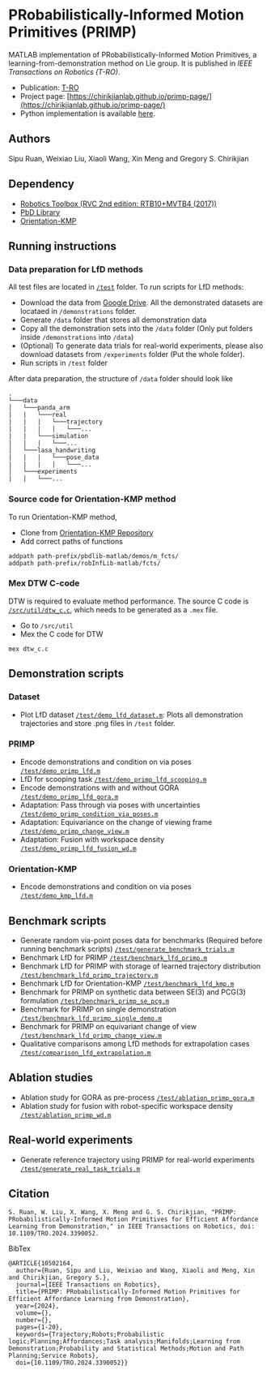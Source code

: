 # PRobabilistically-Informed Motion Primitives (PRIMP)
MATLAB implementation of PRobabilistically-Informed Motion Primitives, a learning-from-demonstration method on Lie group. It is published in _IEEE Transactions on Robotics (T-RO)_.

- Publication: [T-RO](https://ieeexplore.ieee.org/document/10502164)
- Project page: [https://chirikjianlab.github.io/primp-page/](https://chirikjianlab.github.io/primp-page/)
- Python implementation is available [here](https://github.com/ChirikjianLab/primp-python).

## Authors
Sipu Ruan, Weixiao Liu, Xiaoli Wang, Xin Meng and Gregory S. Chirikjian

## Dependency
- [Robotics Toolbox (RVC 2nd edition: RTB10+MVTB4 (2017))](https://petercorke.com/toolboxes/robotics-toolbox/)
- [PbD Library](https://gitlab.idiap.ch/rli/pbdlib-matlab/)
- [Orientation-KMP](https://github.com/yanlongtu/robInfLib-matlab)

## Running instructions
### Data preparation for LfD methods
All test files are located in [`/test`](/test/) folder. To run scripts for LfD methods:

- Download the data from [Google Drive](https://drive.google.com/drive/folders/1sgfAjBgO3PWO2nCqerXjVHsovpNF4MgS?usp=sharing). All the demonstrated datasets are locataed in `/demonstrations` folder.
- Generate `/data` folder that stores all demonstration data
- Copy all the demonstration sets into the `/data` folder (Only put folders inside `/demonstrations` into `/data`)
- (Optional) To generate data trials for real-world experiments, please also download datasets from `/experiments` folder (Put the whole folder).
- Run scripts in `/test` folder

After data preparation, the structure of `/data` folder should look like
```
.
└───data
│   └───panda_arm
|   |   └───real
|   |   |   └───trajectory
|   |   |   |   └───...
|   |   └───simulation
|   |   |   └───...
│   └───lasa_handwriting
|   |   |   └───pose_data
|   |   |   |   └───...
│   └───experiments
|   |   └───...
```

### Source code for Orientation-KMP method
To run Orientation-KMP method,

- Clone from [Orientation-KMP Repository](https://github.com/yanlongtu/robInfLib-matlab)
- Add correct paths of functions
```
addpath path-prefix/pbdlib-matlab/demos/m_fcts/
addpath path-prefix/robInfLib-matlab/fcts/
```

### Mex DTW C-code
DTW is required to evaluate method performance. The source C code is [`/src/util/dtw_c.c`](/src/util/dtw_c.c), which needs to be generated as a `.mex` file.

- Go to `/src/util`
- Mex the C code for DTW
```
mex dtw_c.c
```

## Demonstration scripts
### Dataset
- Plot LfD dataset [`/test/demo_lfd_dataset.m`](/test/demo_lfd_dataset.m): Plots all demonstration trajectories and store .png files in `/test` folder.

### PRIMP
- Encode demonstrations and condition on via poses [`/test/demo_primp_lfd.m`](/test/demo_primp_lfd.m)
- LfD for scooping task [`/test/demo_primp_lfd_scooping.m`](/test/demo_primp_lfd_scooping.m)
- Encode demonstrations with and without GORA [`/test/demo_primp_lfd_gora.m`](/test/demo_primp_lfd_gora.m)
- Adaptation: Pass through via poses with uncertainties [`/test/demo_primp_condition_via_poses.m`](/test/demo_primp_condition_via_poses.m)
- Adaptation: Equivariance on the change of viewing frame [`/test/demo_primp_change_view.m`](/test/demo_primp_change_view.m)
- Adaptation: Fusion with workspace density [`/test/demo_primp_lfd_fusion_wd.m`](/test/demo_primp_lfd_fusion_wd.m)

### Orientation-KMP
- Encode demonstrations and condition on via poses [`/test/demo_kmp_lfd.m`](/test/demo_kmp_lfd.m)

## Benchmark scripts
- Generate random via-point poses data for benchmarks (Required before running benchmark scripts) [`/test/generate_benchmark_trials.m`](/test/generate_benchmark_trials.m)
- Benchmark LfD for PRIMP [`/test/benchmark_lfd_primp.m`](/test/benchmark_lfd_primp.m)
- Benchmark LfD for PRIMP with storage of learned trajectory distribution [`/test/benchmark_lfd_primp_trajectory.m`](/test/benchmark_lfd_primp_trajectory.m)
- Benchmark LfD for Orientation-KMP [`/test/benchmark_lfd_kmp.m`](/test/benchmark_lfd_kmp.m)
- Benchmark for PRIMP on synthetic data between SE(3) and PCG(3) formulation [`/test/benchmark_primp_se_pcg.m`](/test/benchmark_primp_se_pcg.m)
- Benchmark for PRIMP on single demonstration [`/test/benchmark_lfd_primp_single_demo.m`](/test/benchmark_lfd_primp_single_demo.m)
- Benchmark for PRIMP on equivariant change of view [`/test/benchmark_lfd_primp_change_view.m`](/test/benchmark_lfd_primp_change_view.m)
- Qualitative comparisons among LfD methods for extrapolation cases [`/test/comparison_lfd_extrapolation.m`](/test/comparison_lfd_extrapolation.m)

## Ablation studies
- Ablation study for GORA as pre-process [`/test/ablation_primp_gora.m`](/test/ablation_primp_gora.m)
- Ablation study for fusion with robot-specific workspace density [`/test/ablation_primp_wd.m`](/test/ablation_primp_wd.m)

## Real-world experiments
- Generate reference trajectory using PRIMP for real-world experiments [`/test/generate_real_task_trials.m`](/test/generate_real_task_trials.m)

## Citation
```
S. Ruan, W. Liu, X. Wang, X. Meng and G. S. Chirikjian, "PRIMP: PRobabilistically-Informed Motion Primitives for Efficient Affordance Learning from Demonstration," in IEEE Transactions on Robotics, doi: 10.1109/TRO.2024.3390052.
```

BibTex
```
@ARTICLE{10502164,
  author={Ruan, Sipu and Liu, Weixiao and Wang, Xiaoli and Meng, Xin and Chirikjian, Gregory S.},
  journal={IEEE Transactions on Robotics}, 
  title={PRIMP: PRobabilistically-Informed Motion Primitives for Efficient Affordance Learning from Demonstration}, 
  year={2024},
  volume={},
  number={},
  pages={1-20},
  keywords={Trajectory;Robots;Probabilistic logic;Planning;Affordances;Task analysis;Manifolds;Learning from Demonstration;Probability and Statistical Methods;Motion and Path Planning;Service Robots},
  doi={10.1109/TRO.2024.3390052}}
```
